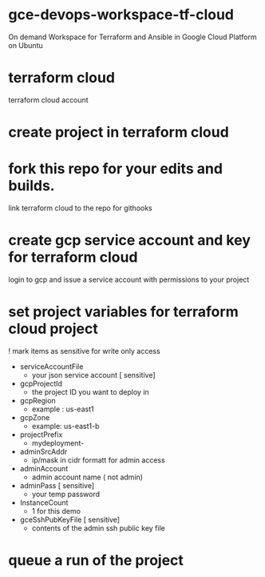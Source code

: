 # gce-devops-workspace-tf-cloud
On demand Workspace for Terraform and Ansible in Google Cloud Platform on Ubuntu

# terraform cloud
terraform cloud account
# create project in terraform cloud

# fork this repo for your edits and builds.
link terraform cloud to the repo for githooks

# create gcp service account and key for terraform cloud
login to gcp and issue a service account with permissions to your project

# set project variables for terraform cloud project
! mark items as sensitive for write only access
- serviceAccountFile
    - your json service account [ sensitive]
- gcpProjectId
    - the project ID you want to deploy in
- gcpRegion
    - example : us-east1
- gcpZone
    - example: us-east1-b
- projectPrefix
    - mydeployment-
- adminSrcAddr
    - ip/mask in cidr formatt for admin access
- adminAccount
    - admin account name ( not admin)
- adminPass [ sensitive]
    - your temp password
- InstanceCount
    - 1 for this demo
- gceSshPubKeyFile [ sensitive]
    - contents of the admin ssh public key file 
#
# queue a run of the project
